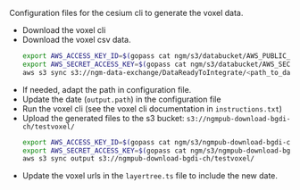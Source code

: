 Configuration files for the cesium cli to generate the voxel data.

- Download the voxel cli
- Download the voxel csv data.
  ```bash
  export AWS_ACCESS_KEY_ID=$(gopass cat ngm/s3/databucket/AWS_PUBLIC_KEY)
  export AWS_SECRET_ACCESS_KEY=$(gopass cat ngm/s3/databucket/AWS_SECRET_KEY)
  aws s3 sync s3://ngm-data-exchange/DataReadyToIntegrate/<path_to_data>/ .
  ```
- If needed, adapt the path in configuration file.
- Update the date (`output.path`) in the configuration file
- Run the voxel cli (see the voxel cli documentation in `instructions.txt`)
- Upload the generated files to the s3 bucket: `s3://ngmpub-download-bgdi-ch/testvoxel/`
  ```bash
  export AWS_ACCESS_KEY_ID=$(gopass cat ngm/s3/ngmpub-download-bgdi-ch/AWS_ACCESS_KEY_ID)
  export AWS_SECRET_ACCESS_KEY=$(gopass cat ngm/s3/ngmpub-download-bgdi-ch/AWS_SECRET_ACCESS_KEY)
  aws s3 sync output s3://ngmpub-download-bgdi-ch/testvoxel/
  ```
- Update the voxel urls in the `layertree.ts` file to include the new date.
